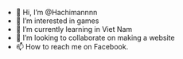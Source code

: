 - 👋 Hi, I’m @Hachimannnn
- 👀 I’m interested in games
- 🌱 I’m currently learning in Viet Nam
- 💞️ I’m looking to collaborate on making a website
- 📫 How to reach me on Facebook.

<!---
Hachimannnn/Hachimannnn is a ✨ special ✨ repository because its `README.md` (this file) appears on your GitHub profile.
You can click the Preview link to take a look at your changes.
--->

